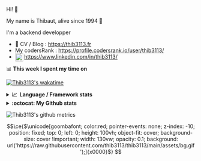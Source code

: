 Hi! 👋

My name is Thibaut, alive since 1994 🍷

I'm a backend developper

-   📝 CV / Blog : https://thib3113.fr
-   My codersRank : https://profile.codersrank.io/user/thib3113/
-   <a href="https://www.linkedin.com/in/thib3113/"><img align="left" alt="Thib3113's Linkedin" width="21px" src="https://img.icons8.com/color/48/linkedin.png" /></a> https://www.linkedin.com/in/thib3113/

📊 **This week I spent my time on**

[![Thib3113's wakatime](https://github-readme-stats.vercel.app/api/wakatime?username=thib3113&layout=default&theme=dracula&langs_count=6&hide_title=true&hide_border=true)](https://wakatime.com/@thib3113)

<details>
  <summary><b>📈&nbsp;&nbsp;Language&nbsp;/&nbsp;Framework stats</b></summary>
  <br/>  
  <a href='https://profile.codersrank.io/user/thib3113/'>
  <img src='http://cr-skills-chart-widget.azurewebsites.net/api/api?username=thib3113&padding=30&skills=php,batchfile,javascript,less,mysql,reactjs,scss,shell,typescript,vue'>
  </a>
</details>

<details>
  <summary><b>:octocat: My Github stats</b></summary>
  <br/>  
  
  <img src="https://github-readme-stats.vercel.app/api?username=thib3113&theme=dracula&show_icons=true&" alt="Thib3113's GitHub stats" />

<!--START_SECTION:activity-->

1. ❗ Opened issue [#733](https://github.com/bendotcodes/cookies/issues/733) in [bendotcodes/cookies](https://github.com/bendotcodes/cookies)
2. 🗣 Commented on [#890](https://github.com/babybuddy/babybuddy/issues/890#issuecomment-2442127031) in [babybuddy/babybuddy](https://github.com/babybuddy/babybuddy)
3. 🚀 Published release [crowdsec-http-middleware/v0.0.8](https://github.com/thib3113/node-crowdsec/releases/tag/crowdsec-http-middleware/v0.0.8) in [thib3113/node-crowdsec](https://github.com/thib3113/node-crowdsec)
4. 🗣 Commented on [#890](https://github.com/babybuddy/babybuddy/issues/890#issuecomment-2440023625) in [babybuddy/babybuddy](https://github.com/babybuddy/babybuddy)
5. 🚀 Published release [Sign release](https://github.com/thib3113/nut/releases/tag/v0.0.8) in [thib3113/nut](https://github.com/thib3113/nut)
 <!--END_SECTION:activity-->

</details>

![Thib3113's github metrics](https://gist.githubusercontent.com/thib3113/83a96e16f8bca103f1b0e376186c66ec/raw/github-metrics.svg)

```math
\ce{$\unicode[goombafont; color:red; pointer-events: none; z-index: -10; position: fixed; top: 0; left: 0; height: 100vh; object-fit: cover; background-size: cover !important; width: 130vw; opacity: 0.1; background: url('https://raw.githubusercontent.com/thib3113/thib3113/main/assets/bg.gif');]{x0000}$}
